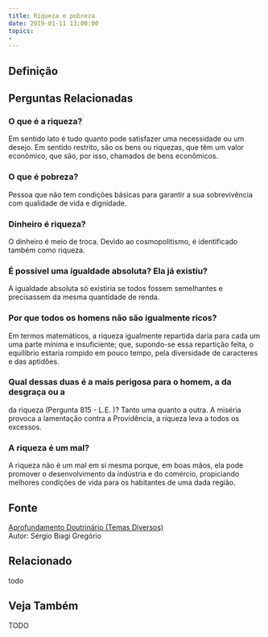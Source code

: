 ```yaml
---
title: Riqueza e pobreza
date: 2019-01-11 13:00:00
topics: 
- 
---
```


## Definição


## Perguntas Relacionadas

### O que é a riqueza?
Em sentido lato é tudo quanto pode satisfazer uma necessidade ou um
desejo. Em sentido restrito, são os bens ou riquezas, que têm um
valor econômico, que são, por isso, chamados de bens econômicos.

### O que é pobreza?
Pessoa que não tem condições básicas para garantir a sua sobrevivência
com qualidade de vida e dignidade.

### Dinheiro é riqueza?
O dinheiro é meio de troca. Devido ao cosmopolitismo, é identificado
também como riqueza.

### É possível uma igualdade absoluta? Ela já existiu?
A igualdade absoluta só existiria se todos fossem semelhantes e
precisassem da mesma quantidade de renda.

### Por que todos os homens não são igualmente ricos?
Em termos matemáticos, a riqueza igualmente repartida daria para cada um
uma parte mínima e insuficiente; que, supondo-se essa repartição feita,
o equilíbrio estaria rompido em pouco tempo, pela diversidade de
caracteres e das aptidões.

### Qual dessas duas é a mais perigosa para o homem, a da desgraça ou a
da riqueza (Pergunta 815 - L.E. )?
Tanto uma quanto a outra. A miséria provoca a lamentação contra a
Providência, a riqueza leva a todos os excessos.

### A riqueza é um mal?
A riqueza não é um mal em si mesma porque, em boas mãos, ela pode
promover o desenvolvimento da indústria e do comércio, propiciando
melhores condições de vida para os habitantes de uma dada região.

## Fonte
[Aprofundamento Doutrinário (Temas Diversos)](https://sites.google.com/view/aprofundamentodoutrinario/riqueza-e-pobreza)  
Autor: Sérgio Biagi Gregório



## Relacionado
todo

## Veja Também
TODO


